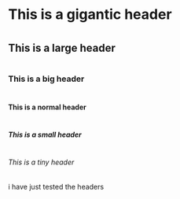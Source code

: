 # <h1>This is a gigantic header
# <h2>This is a large header
# <h3>This is a big header
# <h4>This is a normal header
# <h5>This is a small header
# <h6>This is a tiny header
i have just tested the headers
